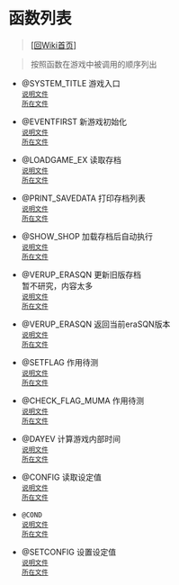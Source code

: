 ﻿# 函数列表

> [\[回Wiki首页\]](/Wiki)

> 按照函数在游戏中被调用的顺序列出

+ @SYSTEM_TITLE 游戏入口<br/><sup>[说明文件](/Wiki/function/s/system_title.md)</sup><br/><sup>[所在文件](/ERB/Title.erb#L14-L75)</sup>

+ @EVENTFIRST 新游戏初始化<br/><sup>[说明文件](/Wiki/function/e/eventfirst.md)</sup><br/><sup>[所在文件](/ERB/System_Newgame.erb#L1-L201)</sup>

+ @LOADGAME_EX 读取存档<br/><sup>[说明文件](/Wiki/function/l/loadgame_ex.md)</sup><br/><sup>[所在文件](/ERB/Saveload.erb#L77-L120)</sup>

+ @PRINT_SAVEDATA 打印存档列表<br/><sup>[说明文件](/Wiki/function/p/print_savedata.md)</sup><br/><sup>[所在文件](/ERB/Saveload.erb#L122-L142)</sup>

+ @SHOW_SHOP 加载存档后自动执行<br/><sup>[说明文件](/Wiki/function/s/show_shop.md)</sup><br/><sup>[所在文件](/ERB/SHOP/Shop.erb#L137-L545)</sup>

+ @VERUP_ERASQN 更新旧版存档<br/>暂不研究，内容太多<br/><sup>[说明文件](/Wiki/function/v/verup_erasqn.md)</sup><br/><sup>[所在文件](/ERB/Verup.erb#L8-L4640)</sup>

+ @VERUP_ERASQN 返回当前eraSQN版本<br/><sup>[说明文件](/Wiki/function/v/ver_erasqn.md)</sup><br/><sup>[所在文件](/ERB/Verup.erb#L1-L4)</sup>

+ @SETFLAG 作用待测<br/><sup>[说明文件](/Wiki/function/s/setflag.md)</sup><br/><sup>[所在文件](/ERB/TRAIN/Event_Setflag.erb#L5-L2958)</sup>

+ @CHECK_FLAG_MUMA 作用待测<br/><sup>[说明文件](/Wiki/function/c/check_flag_muma.md)</sup><br/><sup>[所在文件](/ERB/TRAIN/Event_Setflag.erb#L5-L2958)</sup>

+ @DAYEV 计算游戏内部时间<br/><sup>[说明文件](/Wiki/function/d/dayev.md)</sup><br/><sup>[所在文件](/ERB/TRAIN/Function_Sq.erb#L4100-L4336)</sup>

+ @CONFIG 读取设定值<br/><sup>[说明文件](Wiki/function/c/config.md)</sup><br/><sup>[所在文件](/ERB/Configure.erb#L142-L565)</sup>

+ `@COND`<br/><sup>[说明文件](/wiki/function/d/dayev.md)</sup><br/><sup>[所在文件](/ERB/TRAIN/Function_Sq.erb#L869-L3399)</sup>

+ @SETCONFIG 设置设定值<br/><sup>[说明文件](Wiki/function/s/setconfig.md)</sup><br/><sup>[所在文件](/ERB/Configure.erb#L567-L2059)</sup>
